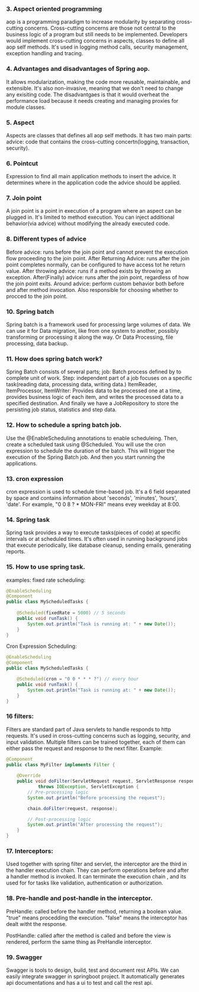 ### 3. Aspect oriented programming
aop is a programming paradigm to increase modularity by separating cross-cutting concerns. 
Cross-cutting concerns are those not central to the business logic of a program but still needs to be implemented. Developers would implement cross-cutting concerns in aspects, classes to define all aop self methods. It's used in logging method calls, security management, exception handling and tracing.

### 4. Advantages and disadvantages of Spring aop.
It allows modularization, making the code more reusable, maintainable, and extensible. It's also non-invasive, meaning that we don't need to change any exisiting code.
The disadvantgaes is that it would overheat the performance load because it needs creating and managing proxies for module classes.

### 5. Aspect 
Aspects are classes that defines all aop self methods. It has two main parts: advice: code that contains the cross-cutting concertn(logging, transaction, security). 

### 6. Pointcut
Expression to find all main application methods to insert the advice. It determines where in the application code the advice should be applied.

### 7. Join point
A join point is a point in execution of a program where an aspect can be plugged in. It's limited to method execution. You can inject additional behavior(via advice) without modifying the already executed code. 

### 8. Different types of advice
Before advice: runs before the join point and cannot prevent the execution flow proceeding to the join point.
After Returning Advice: runs after the join point completes normally, can be configured to have access tot he return value.
After throwing advice: runs if a method exists by throwing an exception.
After(Finally) advice: runs after the join point, regardless of how the join point exits.
Around advice: perform custom behavior both before and after method invocation. Also responsible for choosing whether to procced to the join point.

### 10. Spring batch
Spring batch is a framework used for processing large volumes of data.
We can use it for Data migration, like from one system to another, possibly transforming or processing it along the way. 
Or Data Processing, file processing, data backup.

### 11. How does spring batch work?
Spring Batch consists of several parts;
job: Batch process defined by to complete unit of work.
Step: independent part of a job focuses on a specific task(reading data, processing data, writing data.) 
ItemReader, ItemProcessor, ItemWriter: Provides data to be processed one at a time, provides business logic of each item, and writes the processed data to a specified destination.
And finally we have a JobRepository to store the persisting job status, statistics and step data.

### 12. How to schedule a spring batch job.
Use the @EnableScheduling annotations to enable scheduleing. Then, create a scheduled task using @Scheduled.
You will use the cron expression to schedule the duration of the batch. This will trigger the execution of the Spring Batch job. And then you start running the applications.

### 13. cron expression
cron expression is used to schedule time-based job. It's a 6 field separated by space and contains information about 'seconds', 'minutes', 'hours', 'date'. For example, "0 0 8 ? * MON-FRI" means evey weekday at 8:00.

### 14. Spring task
Spring task provides a way to execute tasks(pieces of code) at specific intervals or at scheduled times. 
It's often used in running background jobs that execute periodically, like database cleanup, sending emails, generating reports.

### 15. How to use spring task.
examples: 
fixed rate scheduling: 
```java
@EnableScheduling
@Component
public class MyScheduledTasks {
  
    @Scheduled(fixedRate = 5000) // 5 seconds
    public void runTask() {
        System.out.println("Task is running at: " + new Date());
    }
}

```
Cron Expression Scheduling:
```java
@EnableScheduling
@Component
public class MyScheduledTasks {

    @Scheduled(cron = "0 0 * * * ?") // every hour
    public void runTask() {
        System.out.println("Task is running at: " + new Date());
    }
}

```

### 16 filters:
Filters are standard part of Java servlets to handle responds to http requests. It's used in cross-cutting concerns such as logging, security, and input validation. Multiple filters can be trained together, each of them can either pass the request and response to the next filter. 
Example: 
```java
@Component
public class MyFilter implements Filter {
  
    @Override
    public void doFilter(ServletRequest request, ServletResponse response, FilterChain chain)
            throws IOException, ServletException {
        // Pre-processing logic
        System.out.println("Before processing the request");

        chain.doFilter(request, response);

        // Post-processing logic
        System.out.println("After processing the request");
    }
}

```

### 17. Interceptors: 
Used together with spring filter and servlet, the interceptor are the third in the handler execution chain. They can perform operations before and after a handler method is invoked. It can terminate the execution chain
, and its used for for tasks like validation, authentication or authorization.

### 18. Pre-handle and post-handle in the interceptor.
PreHandle: called before the handler method, returning a boolean value. "true" means procedding the execution. "false" means the interceptor has dealt witht the response.

PostHandle: called after the method is called and before the view is rendered, perform the same thing as PreHandle interceptor.

### 19. Swagger
Swagger is tools to design, build, test and document rest APIs. We can easily integrate swagger in springboot project. It automatically generates api documentations and has a ui to test and call the rest api. 
